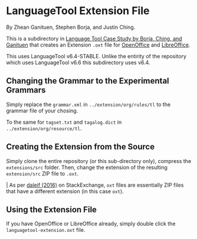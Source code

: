 # LanguageTool Extension File

By Zhean Ganituen, Stephen Borja, and Justin Ching.

This is a subdirectory in [Language Tool Case Study by Borja, Ching, and Ganituen](https://github.com/zrygan/LanguageTool-Case-Study) that creates an Extension `.oxt` file for [OpenOffice](https://www.openoffice.org/) and
[LibreOffice](https://www.libreoffice.org/).

This uses LanguageTool v6.4-STABLE. Unlike the entirity of the repository which uses LanguageTool v6.6 this subdirectory uses v6.4.

## Changing the Grammar to the Experimental Grammars

Simply replace the `grammar.xml` in `../extension/org/rules/tl` to the grammar file of your chosing.

To the same for `tagset.txt` and `tagalog.dict` in `../extension/org/resource/tl`.

## Creating the Extension from the Source

Simply clone the entire repository (or this sub-directory only), compress the `extensions/src` folder. Then, change the extension of the resulting `extension/src` ZIP file to `.oxt`.

| As per [daleif (2016)](https://tex.stackexchange.com/a/313399) on StackExchange, `oxt` files are essentially ZIP files that have a different extension (in this case `oxt`). 

## Using the Extension File

If you have OpenOffice or LibreOffice already, simply double click the `languagetool-extension.oxt` file.